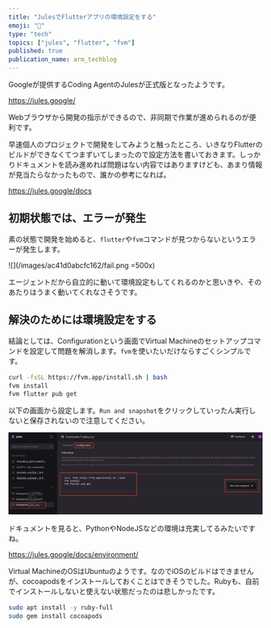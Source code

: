 ```yaml
---
title: "JulesでFlutterアプリの環境設定をする"
emoji: "🎼"
type: "tech"
topics: ["jules", "flutter", "fvm"]
published: true
publication_name: arm_techblog
---
```


Googleが提供するCoding AgentのJulesが正式版となったようです。

https://jules.google/

Webブラウザから開発の指示ができるので、非同期で作業が進められるのが便利です。

早速個人のプロジェクトで開発をしてみようと触ったところ、いきなりFlutterのビルドができなくてつまずいてしまったので設定方法を書いておきます。しっかりドキュメントを読み進めれば問題はない内容ではありますけども、あまり情報が見当たらなかったもので、誰かの参考になれば。

https://jules.google/docs

## 初期状態では、エラーが発生

素の状態で開発を始めると、`flutter`や`fvm`コマンドが見つからないというエラーが発生します。

![](/images/ac41d0abcfc162/fail.png =500x)

エージェントだから自立的に動いて環境設定もしてくれるのかと思いきや、そのあたりはうまく動いてくれなさそうです。

## 解決のためには環境設定をする

結論としては、Configurationという画面でVirtual Machineのセットアップコマンドを設定して問題を解消します。`fvm`を使いたいだけならすごくシンプルです。

```sh
curl -fsSL https://fvm.app/install.sh | bash
fvm install
fvm flutter pub get
```

以下の画面から設定します。`Run and snapshot`をクリックしていったん実行しないと保存されないので注意してください。

![](/images/ac41d0abcfc162/configuration.png)

ドキュメントを見ると、PythonやNodeJSなどの環境は充実してるみたいですね。

https://jules.google/docs/environment/

Virtual MachineのOSはUbuntuのようです。なのでiOSのビルドはできませんが、cocoapodsをインストールしておくことはできそうでした。Rubyも、自前でインストールしないと使えない状態だったのは悲しかったです。

```sh
sudo apt install -y ruby-full
sudo gem install cocoapods
```



